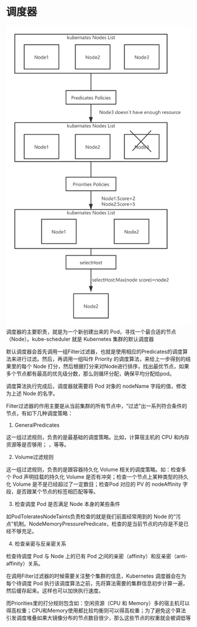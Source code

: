 # 调度器
![](.13_scheduler_images/scheduler.png)
调度器的主要职责，就是为一个新创建出来的 Pod，寻找一个最合适的节点（Node）。kube-scheduler 就是 Kubernetes 集群的默认调度器

默认调度器会首先调用一组Filter过滤器，也就是使用相应的Predicates的调度算法来进行过滤。然后，再调用一组叫作 Priority 的调度算法，来给上一步得到的结果里的每个 Node 打分，然后根据打分来对Node进行排序，找出最优节点，如果多个节点都有最高的优先级分数，那么则循环分配，确保平均分配给pod。

调度算法执行完成后，调度器就需要将 Pod 对象的 nodeName 字段的值，修改为上述 Node 的名字。

Filter过滤器的作用主要是从当前集群的所有节点中，“过滤”出一系列符合条件的节点，有如下几种调度策略：

1. GeneralPredicates

这一组过滤规则，负责的是最基础的调度策略。比如，计算宿主机的 CPU 和内存资源等是否够用； ，等等。

2. Volume过滤规则

这一组过滤规则，负责的是跟容器持久化 Volume 相关的调度策略。如：检查多个 Pod 声明挂载的持久化 Volume 是否有冲突；检查一个节点上某种类型的持久化 Volume 是不是已经超过了一定数目；检查Pod 对应的 PV 的 nodeAffinity 字段，是否跟某个节点的标签相匹配等等。

3. 检查调度 Pod 是否满足 Node 本身的某些条件

如PodToleratesNodeTaints负责检查的就是我们前面经常用到的 Node 的“污点”机制。NodeMemoryPressurePredicate，检查的是当前节点的内存是不是已经不够充足。

4. 检查亲密与反亲密关系

检查待调度 Pod 与 Node 上的已有 Pod 之间的亲密（affinity）和反亲密（anti-affinity）关系。

在调用Filter过滤器的时候需要关注整个集群的信息，Kubernetes 调度器会在为每个待调度 Pod 执行该调度算法之前，先将算法需要的集群信息初步计算一遍，然后缓存起来。这样也可以加快执行速度。

而Priorities里的打分规则包含如：空闲资源（CPU 和 Memory）多的宿主机可以得高权重；CPU和Memory使用都比较均衡则可以得高权重；为了避免这个算法引发调度堆叠如果大镜像分布的节点数目很少，那么这些节点的权重就会被调低等